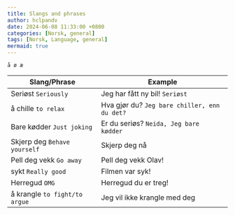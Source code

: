 ```yaml
---
title: Slangs and phrases
author: hclpandv
date: 2024-06-08 11:33:00 +0800
categories: [Norsk, general]
tags: [Norsk, Language, general]
mermaid: true
---
```


`å ø æ`

<link rel="stylesheet" href="https://cdnjs.cloudflare.com/ajax/libs/font-awesome/6.0.0-beta3/css/all.min.css">
<script src="{{ '/assets/js/custom.js' | relative_url }}"></script>

| Slang/Phrase | Example |
|---|---|
| Seriøst <i class="fas fa-volume-up" onclick="speakText('Seriøst')"></i> `Seriously`|  Jeg har fått ny bil! `Seriøst` |
| å chille `to relax`| Hva gjør du? `Jeg bare chiller, enn du det?` |
| Bare kødder `Just joking`| Er du seriøs? `Neida, Jeg bare kødder` <i class="fas fa-volume-up" onclick="speakText('Neida, Jeg bare kødder')"></i> |
| Skjerp deg `Behave yourself`| Skjerp deg nå <i class="fas fa-volume-up" onclick="speakText('Skjerp deg nå')"></i> |
| Pell deg vekk `Go away`| Pell deg vekk Olav! <i class="fas fa-volume-up" onclick="speakText('Pell deg vekk Olav!')"></i> |
| sykt `Really good`| Filmen var syk! |
| Herregud `OMG`| Herregud du er treg! <i class="fas fa-volume-up" onclick="speakText('Herregud du er treg!')"></i> |
| å krangle `to fight/to argue`| Jeg vil ikke krangle med deg <i class="fas fa-volume-up" onclick="speakText('Jeg vil ikke krangle med deg')"></i> |






